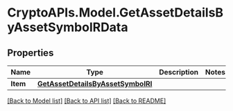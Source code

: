 # CryptoAPIs.Model.GetAssetDetailsByAssetSymbolRData

## Properties

Name | Type | Description | Notes
------------ | ------------- | ------------- | -------------
**Item** | [**GetAssetDetailsByAssetSymbolRI**](GetAssetDetailsByAssetSymbolRI.md) |  | 

[[Back to Model list]](../README.md#documentation-for-models) [[Back to API list]](../README.md#documentation-for-api-endpoints) [[Back to README]](../README.md)

